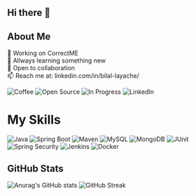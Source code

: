 ## Hi there 👋  

## About Me
🔭 Working on CorrectME  
🌱 Allways learning something new  
👯 Open to collaboration  
📫 Reach me at: linkedin.com/in/bilal-layache/  


![Coffee](https://img.shields.io/badge/Coffee-brown?logo=coffee&logoColor=white)
![Open Source](https://img.shields.io/badge/Open%20Source-brightgreen?logo=github)
![In Progress](https://img.shields.io/badge/In%20Progress-yellow)
![LinkedIn](https://img.shields.io/badge/LinkedIn-0A66C2?logo=linkedin&logoColor=white)


# My Skills

![Java](https://img.shields.io/badge/Java-orange?logo=java&logoColor=white)
![Spring Boot](https://img.shields.io/badge/Spring%20Boot-brightgreen?logo=springboot&logoColor=white)
![Maven](https://img.shields.io/badge/Maven-C71A36?logo=apachemaven&logoColor=white)
![MySQL](https://img.shields.io/badge/MySQL-blue?logo=mysql&logoColor=white)
![MongoDB](https://img.shields.io/badge/MongoDB-47A248?logo=mongodb&logoColor=white)
![JUnit](https://img.shields.io/badge/JUnit-25A162?logo=junit5&logoColor=white)
![Spring Security](https://img.shields.io/badge/Spring%20Security-6DB33F?logo=springsecurity&logoColor=white)
![Jenkins](https://img.shields.io/badge/Jenkins-D24939?logo=jenkins&logoColor=white)
![Docker](https://img.shields.io/badge/Docker-2496ED?logo=docker&logoColor=white)





## GitHub Stats

![Anurag's GitHub stats](https://github-readme-stats.vercel.app/api?username=BilalLayacheElkhader&show_icons=true&count_private=true&hide=prs)
![GitHub Streak](https://github-readme-streak-stats.herokuapp.com/?user=BilalLayacheElkhader)








